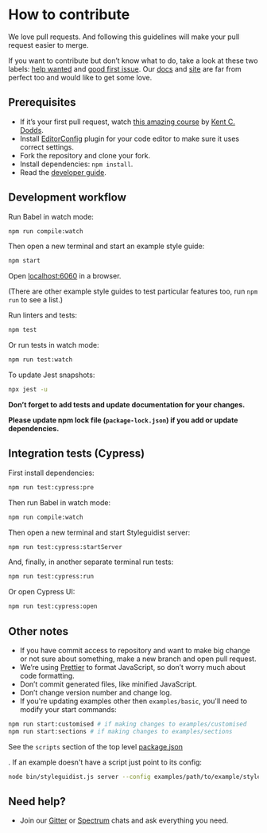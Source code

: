 # How to contribute

We love pull requests. And following this guidelines will make your pull request easier to merge.

If you want to contribute but don’t know what to do, take a look at these two labels: [help wanted](https://github.com/styleguidist/react-styleguidist/issues?q=is%3Aissue+is%3Aopen+label%3A%22help+wanted%22) and [good first issue](https://github.com/styleguidist/react-styleguidist/issues?q=is%3Aissue+is%3Aopen+label%3A%22good+first+issue%22). Our [docs](https://github.com/styleguidist/react-styleguidist/tree/master/docs) and [site](https://github.com/styleguidist/site) are far from perfect too and would like to get some love.

## Prerequisites

- If it’s your first pull request, watch [this amazing course](http://makeapullrequest.com/) by [Kent C. Dodds](https://twitter.com/kentcdodds).
- Install [EditorConfig](http://editorconfig.org/) plugin for your code editor to make sure it uses correct settings.
- Fork the repository and clone your fork.
- Install dependencies: `npm install`.
- Read the [developer guide](https://react-styleguidist.js.org/docs/development.html).

## Development workflow

Run Babel in watch mode:

```bash
npm run compile:watch
```

Then open a new terminal and start an example style guide:

```bash
npm start
```

Open [localhost:6060](http://localhost:6060) in a browser.

(There are other example style guides to test particular features too, run `npm run` to see a list.)

Run linters and tests:

```bash
npm test
```

Or run tests in watch mode:

```bash
npm run test:watch
```

To update Jest snapshots:

```bash
npx jest -u
```

**Don’t forget to add tests and update documentation for your changes.**

**Please update npm lock file (`package-lock.json`) if you add or update dependencies.**

## Integration tests (Cypress)

First install dependencies:

```bash
npm run test:cypress:pre
```

Then run Babel in watch mode:

```bash
npm run compile:watch
```

Then open a new terminal and start Styleguidist server:

```bash
npm run test:cypress:startServer
```

And, finally, in another separate terminal run tests:

```bash
npm run test:cypress:run
```

Or open Cypress UI:

```bash
npm run test:cypress:open
```

## Other notes

- If you have commit access to repository and want to make big change or not sure about something, make a new branch and open pull request.
- We’re using [Prettier](https://github.com/prettier/prettier) to format JavaScript, so don’t worry much about code formatting.
- Don’t commit generated files, like minified JavaScript.
- Don’t change version number and change log.
- If you're updating examples other then `examples/basic`, you'll need to modify your start commands:

```bash
npm run start:customised # if making changes to examples/customised
npm run start:sections # if making changes to examples/sections
```

See the `scripts` section of the top level [package.json](https://github.com/styleguidist/react-styleguidist/blob/master/package.json#L135)

. If an example doesn't have a script just point to its config:

```bash
node bin/styleguidist.js server --config examples/path/to/example/styleguide.config.js
```

## Need help?

- Join our [Gitter](https://gitter.im/styleguidist/styleguidist) or [Spectrum](https://spectrum.chat/styleguidist) chats and ask everything you need.
